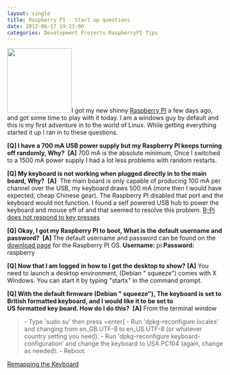 ```yaml
---
layout: single
title: Raspberry PI - Start up questions
date: 2012-06-17 19:23:00
categories: Development Projects RaspberryPI Tips
---
```

<a href="/public/uploads/2012/06/Raspberry-Pi-Logo.jpg"><img class="alignright size-thumbnail wp-image-2774" title="Raspberry-Pi-Logo" src="/public/uploads/2012/06/Raspberry-Pi-Logo-150x150.jpg" alt="" width="150" height="150" /></a>I got my new shinny <a href="http://www.raspberrypi.org/">Raspberry PI</a> a few days ago, and got some time to play with it today. I am a windows guy by default and this is my first adventure in to the world of Linux. While getting everything started it up I ran in to these questions.

<strong>[Q] I have a 700 mA USB power supply but my Raspberry PI keeps turning off randomly, Why? </strong>
<strong>[A]</strong> 700 mA is the absolute minimum, Once I switched to a 1500 mA power supply I had a lot less problems with random restarts.

<strong>[Q] My keyboard is not working when plugged directly in to the main board, Why? </strong>
<strong>[A]</strong>  The main board is only capable of producing 100 mA per channel over the USB, my keyboard draws 500 mA (more then I would have expected, cheap Chinese gear). The Raspberry PI disabled that port and the keyboard would not function. I found a self powered USB hub to power the keyboard and mouse off of and that seemed to resolve this problem. <a href="http://elinux.org/R-Pi_Troubleshooting#Keyboard_.2F_Mouse_.2F_Input_Devices">R-Pi does not respond to key presses</a>

<strong>[Q] Okay, I got my Raspberry PI to boot, What is the default username and password? </strong>
<strong>[A] </strong>The default username and password can be found on the <a href="http://www.raspberrypi.org/downloads">download page</a> for the Raspberry PI OS.<strong> Username:</strong> pi <strong>Password:</strong> raspberry

<strong>[Q] Now that I am logged in how to I get the desktop to show?</strong>
<strong> [A]</strong> You need to launch a desktop environment, (Debian "
squeeze") comes with X Windows. You can start it by typing "startx" in the command prompt.

<strong>[Q] With the default firmware (Debian "
squeeze"), The keyboard is set to British formatted keyboard, and I would like it to be set to US formatted key board. How do I do this? </strong>
<strong>[A]</strong> From the terminal window
<blockquote>- Type 'sudo su' then press =enter]
- Run 'dpkg-reconfigure locales' and changing from en_GB.UTF-8 to en_US.UTF-8 (or whatever country setting you need).
- Run 'dpkg-reconfigure keyboard-configuration' and change the keyboard to USA PC104 (again, change as needed).
- Reboot.</blockquote>
<a href="http://www.raspberrypi.org/phpBB3/viewtopic.php?f=27&amp;t=6907">Remapping the Keyboard</a>

&nbsp;
